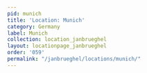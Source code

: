 ```yaml
---
pid: munich
title: 'Location: Munich'
category: Germany
label: Munich
collection: location_janbrueghel
layout: locationpage_janbrueghel
order: '059'
permalink: "/janbrueghel/locations/munich/"
---
```

